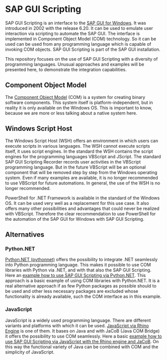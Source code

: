 # SAP GUI Scripting

SAP GUI Scripting is an interface to the [SAP GUI for Windows](https://help.sap.com/docs/sap_gui_for_windows). It was introduced in 2002 with the release 6.20. It can be used to emulate user interaction via scripting to automate the SAP GUI. The interface is implemented in Component Object Model (COM) technology. So it can be used can be used from any programming language which is capable of invoking COM objects. SAP GUI Scripting is part of the SAP GUI installation.

This repository focuses on the use of SAP GUI Scripting with a diversity of programming languages. Unusual approaches and examples will be presented here, to demonstrate the integration capabilities.

## Component Object Model

The [Component Object Model](https://learn.microsoft.com/en-us/windows/win32/com/component-object-model--com--portal) (COM) is a system for creating binary software components. This system itself is platform-independent, but in reality it is only available on the Windows OS. This is important to know, because we are more or less talking about a native system here.

## Windows Script Host

The Windows Script Host (WSH) offers an environment in which users can execute scripts in various languages. The WSH cannot execute scripts itself, it uses script engines. In the standard the WSH contains the script engines for the programming languages VBScript and JScript. The standard SAP GUI Scripting Recorder records user activities in the VBScript programming language. But in the future VBScript will be an optional component that will be removed step by step from the Windows operating system. Even if many examples are available, it is no longer recommended to use VBScript for future automations. In general, the use of the WSH is no longer recommended.

PowerShell for .NET Framework is available in the standard of the Windows OS. It can be used very well as a replacement for this use case. It also offers many other possibilities and advantages that could never be realized with VBScript. Therefore the clear recommendation to use PowerShell for the automation of the SAP GUI for Windows with SAP GUI Scripting.

## Alternatives

### Python.NET

[Python.NET (pythonnet)](https://pypi.org/project/pythonnet/) offers the possibility to integrate .NET seamlessly into Python programming language. This makes it possible to use COM libraries with Python via .NET, and with that also the SAP GUI Scripting. Here an [example how to use SAP GUI Scripting via Python.NET](https://github.com/StSchnell/SAP-GUI-Scripting/blob/main/sapGuiScripting.py). This approach is a basic example of using COM libraries with Python.NET. It is a real alternative approach if as few Python packages as possible should to be used and other less necessary packages are excluded whose functionality is already available, such the COM interface as in this example.

### JavaScript

JavaScript is a widely used programming language. There are different variants and platforms with which it can be used. [JavaScript via Rhino Engine](https://github.com/mozilla/rhino) is one of them. It bases on Java and with JaCoB (Java COM Bridge) it offers the possibility to use COM seamlessly. Here a basic [example how to use SAP GUI Scripting via JavaScript with the Rhino engine and JaCoB](https://github.com/StSchnell/SAP-GUI-Scripting/blob/main/sapGuiScripting.js). On this way the functional variety of Java can be combined with COM and the simplicity of JavaScript.
